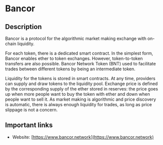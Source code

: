# Bancor

## Description

Bancor is a protocol for the algorithmic market making exchange with on-chain liquidity.

For each token, there is a dedicated smart contract. In the simplest form, Bancor enables ether to token exchanges. However, token-to-token transfers are also possible. Bancor Network Token \(BNT\) used to facilitate trades between different tokens by being an intermediate token.

Liquidity for the tokens is stored in smart contracts. At any time, providers can supply and draw tokens to the liquidity pool. Exchange price is defined by the corresponding supply of the ether stored in reserves: the price goes up when more people want to buy the token with ether and down when people want to sell it. As market making is algorithmic and price discovery is automatic, there is always enough liquidity for trades, as long as price slippage is not a concern.

## Important links

* Website: [https://www.bancor.network](https://www.bancor.network)


